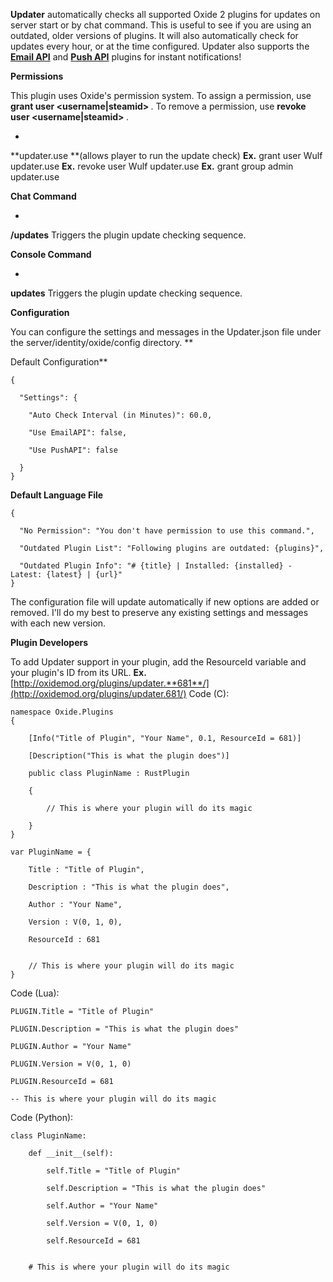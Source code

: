 **Updater** automatically checks all supported Oxide 2 plugins for updates on server start or by chat command. This is useful to see if you are using an outdated, older versions of plugins. It will also automatically check for updates every hour, or at the time configured. Updater also supports the **[Email API](http://oxidemod.org/plugins/email-api.712/)** and [**Push API**](http://oxidemod.org/plugins/push-api.705/) plugins for instant notifications!



**Permissions**

This plugin uses Oxide's permission system. To assign a permission, use **grant user <username|steamid> <permission>**. To remove a permission, use **revoke user <username|steamid> <permission>**.


* 
**updater.use **(allows player to run the update check)
**Ex.** grant user Wulf updater.use
**Ex.** revoke user Wulf updater.use
**Ex.** grant group admin updater.use


**Chat Command**


* 
**/updates**
Triggers the plugin update checking sequence.


**Console Command**


* 
**updates**
Triggers the plugin update checking sequence.


**Configuration**

You can configure the settings and messages in the Updater.json file under the server/identity/oxide/config directory.
**

Default Configuration**

````
{

  "Settings": {

    "Auto Check Interval (in Minutes)": 60.0,

    "Use EmailAPI": false,

    "Use PushAPI": false

  }
}
````


**Default Language File**

````
{

  "No Permission": "You don't have permission to use this command.",

  "Outdated Plugin List": "Following plugins are outdated: {plugins}",

  "Outdated Plugin Info": "# {title} | Installed: {installed} - Latest: {latest} | {url}"
}
````

The configuration file will update automatically if new options are added or removed. I'll do my best to preserve any existing settings and messages with each new version.

**Plugin Developers**

To add Updater support in your plugin, add the ResourceId variable and your plugin's ID from its URL.
**Ex.** [http://oxidemod.org/plugins/updater.**681**/](http://oxidemod.org/plugins/updater.681/)
Code (C):
````
namespace Oxide.Plugins
{

    [Info("Title of Plugin", "Your Name", 0.1, ResourceId = 681)]

    [Description("This is what the plugin does")]

    public class PluginName : RustPlugin

    {

        // This is where your plugin will do its magic

    }
}
````


````
var PluginName = {

    Title : "Title of Plugin",

    Description : "This is what the plugin does",

    Author : "Your Name",

    Version : V(0, 1, 0),

    ResourceId : 681


    // This is where your plugin will do its magic
}
````

Code (Lua):
````
PLUGIN.Title = "Title of Plugin"

PLUGIN.Description = "This is what the plugin does"

PLUGIN.Author = "Your Name"

PLUGIN.Version = V(0, 1, 0)

PLUGIN.ResourceId = 681

-- This is where your plugin will do its magic
````

Code (Python):
````
class PluginName:

    def __init__(self):

        self.Title = "Title of Plugin"

        self.Description = "This is what the plugin does"

        self.Author = "Your Name"

        self.Version = V(0, 1, 0)

        self.ResourceId = 681


    # This is where your plugin will do its magic
````